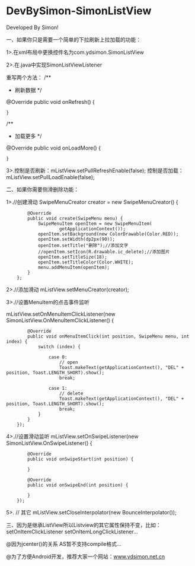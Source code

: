 # DevBySimon-SimonListView
Developed By Simon!

一、如果你只是需要一个简单的下拉刷新上拉加载的功能：

1>.在xml布局中更换控件名为com.ydsimon.SimonListView

2>.在.java中实现SimonListViewListener

  重写两个方法： 
  /**
  * 刷新数据
  */

  @Override
    public void onRefresh() {
        
    }

  /**
  * 加载更多
  */

   @Override
    public void onLoadMore() {
        
    }
    
3>.控制是否刷新：mListView.setPullRefreshEnable(false);
   控制是否加载：mListView.setPullLoadEnable(false);

二、如果你需要侧滑删除功能：

1>.//创建滑动
  SwipeMenuCreator creator = new SwipeMenuCreator() {

            @Override
            public void create(SwipeMenu menu) {
                SwipeMenuItem openItem = new SwipeMenuItem(
                        getApplicationContext());
                openItem.setBackground(new ColorDrawable(Color.RED));
                openItem.setWidth(dp2px(90));
                openItem.setTitle("删除");//添加文字
                //openItem.setIcon(R.drawable.ic_delete);//添加图片
                openItem.setTitleSize(18);
                openItem.setTitleColor(Color.WHITE);
                menu.addMenuItem(openItem);
            }
        };
2>.//添加滑动
  mListView.setMenuCreator(creator);   
  
3>.//设置MenuItem的点击事件监听

  mListView.setOnMenuItemClickListener(new SimonListView.OnMenuItemClickListener() {
  
            @Override
            public void onMenuItemClick(int position, SwipeMenu menu, int index) {
                switch (index) {
                
                    case 0:
                        // open
                        Toast.makeText(getApplicationContext(), "DEL" + position, Toast.LENGTH_SHORT).show();
                        break;
                        
                    case 1:
                        // delete
                        Toast.makeText(getApplicationContext(), "DEL" + position, Toast.LENGTH_SHORT).show();
                        break;
                }
            }
        });
        
4>.//设置滑动监听
  mListView.setOnSwipeListener(new SimonListView.OnSwipeListener() {

            @Override
            public void onSwipeStart(int position) {

            }

            @Override
            public void onSwipeEnd(int position) {

            }
        });        
        
5>. // 其它
		mListView.setCloseInterpolator(new BounceInterpolator());   
		
三、因为是继承ListView所以Listview的其它属性保持不变，比如：setOnItemClickListener	setOnItemLongClickListener...




  @因为jcenter()的关系  AS暂不支持compile格式...
  
  @为了方便Android开发，推荐大家一个网站：www.ydsimon.net.cn
  
  
  
  
  
  
  
